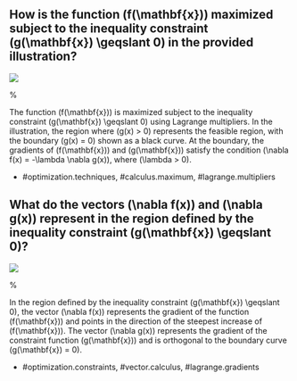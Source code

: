 ## How is the function \(f(\mathbf{x})\) maximized subject to the inequality constraint \(g(\mathbf{x}) \geqslant 0\) in the provided illustration?

![](https://cdn.mathpix.com/cropped/2024_05_26_ffad232c340143af6219g-1.jpg?height=511&width=611&top_left_y=1591&top_left_x=1033)

%

The function \(f(\mathbf{x})\) is maximized subject to the inequality constraint \(g(\mathbf{x}) \geqslant 0\) using Lagrange multipliers. In the illustration, the region where \(g(x) > 0\) represents the feasible region, with the boundary \(g(x) = 0\) shown as a black curve. At the boundary, the gradients of \(f(\mathbf{x})\) and \(g(\mathbf{x})\) satisfy the condition \(\nabla f(x) = -\lambda \nabla g(x)\), where \(\lambda > 0\).

- #optimization.techniques, #calculus.maximum, #lagrange.multipliers


## What do the vectors \(\nabla f(x)\) and \(\nabla g(x)\) represent in the region defined by the inequality constraint \(g(\mathbf{x}) \geqslant 0\)?

![](https://cdn.mathpix.com/cropped/2024_05_26_ffad232c340143af6219g-1.jpg?height=511&width=611&top_left_y=1591&top_left_x=1033)

%

In the region defined by the inequality constraint \(g(\mathbf{x}) \geqslant 0\), the vector \(\nabla f(x)\) represents the gradient of the function \(f(\mathbf{x})\) and points in the direction of the steepest increase of \(f(\mathbf{x})\). The vector \(\nabla g(x)\) represents the gradient of the constraint function \(g(\mathbf{x})\) and is orthogonal to the boundary curve \(g(\mathbf{x}) = 0\).

- #optimization.constraints, #vector.calculus, #lagrange.gradients